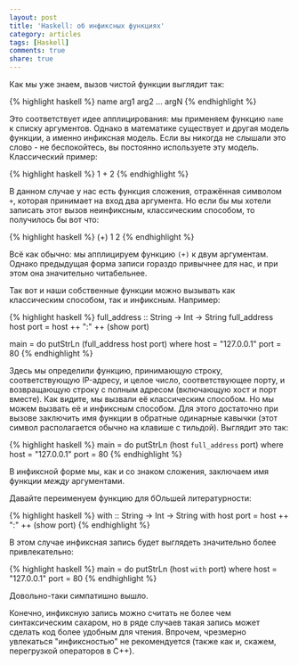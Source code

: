 ```yaml
---
layout: post
title: 'Haskell: об инфиксных функциях'
category: articles
tags: [Haskell]
comments: true
share: true
---
```


Как мы уже знаем, вызов чистой функции выглядит так:

{% highlight haskell %}
name arg1 arg2 ... argN
{% endhighlight %}

Это соответствует идее апплицирования: мы применяем функцию <code>name</code> к списку аргументов. Однако в математике существует и другая модель функции, а именно инфиксная модель. Если вы никогда не слышали это слово - не беспокойтесь, вы постоянно используете эту модель. Классический пример:

{% highlight haskell %}
1 + 2
{% endhighlight %}

В данном случае у нас есть функция сложения, отражённая символом <code>+</code>, которая принимает на вход два аргумента. Но если бы мы хотели записать этот вызов неинфиксным, классическим способом, то получилось бы вот что:

{% highlight haskell %}
(+) 1 2
{% endhighlight %}

Всё как обычно: мы апплицируем функцию <code>(+)</code> к двум аргументам. Однако предыдущая форма записи гораздо привычнее для нас, и при этом она значительно читабельнее.

Так вот и наши собственные функции можно вызывать как классическим способом, так и инфиксным. Например:

{% highlight haskell %}
full_address :: String -> Int -> String
full_address host port = 
    host ++ ":" ++ (show port)

main =
    do putStrLn (full_address host port)
    where host = "127.0.0.1"
          port = 80
{% endhighlight %}

Здесь мы определили функцию, принимающую строку, соответствующую IP-адресу, и целое число, соответствующее порту, и возвращающую строку с полным адресом (включающую хост и порт вместе). Как видите, мы вызвали её классическим способом. Но мы можем вызвать её и инфиксным способом. Для этого достаточно при вызове заключить имя функции в обратные одинарные кавычки (этот символ располагается обычно на клавише с тильдой). Выглядит это так:

{% highlight haskell %}
main =
    do putStrLn (host `full_address` port)
    where host = "127.0.0.1"
          port = 80
{% endhighlight %}

В инфиксной форме мы, как и со знаком сложения, заключаем имя функции *между* аргументами.

Давайте переименуем функцию для бОльшей литературности:

{% highlight haskell %}
with :: String -> Int -> String
with host port = 
    host ++ ":" ++ (show port)
{% endhighlight %}

В этом случае инфиксная запись будет выглядеть значительно более привлекательно:

{% highlight haskell %}
main =
    do putStrLn (host `with` port)
    where host = "127.0.0.1"
          port = 80
{% endhighlight %}

Довольно-таки симпатишно вышло. 

Конечно, инфиксную запись можно считать не более чем синтаксическим сахаром, но в ряде случаев такая запись может сделать код более удобным для чтения. Впрочем, чрезмерно увлекаться "инфиксностью" не рекомендуется (также как и, скажем, перегрузкой операторов в C++).
